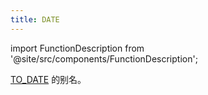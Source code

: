 ```yaml
---
title: DATE
---
```

import FunctionDescription from '@site/src/components/FunctionDescription';

<FunctionDescription description="引入或更新：v1.2.375"/>

[TO_DATE](to-date.md) 的别名。